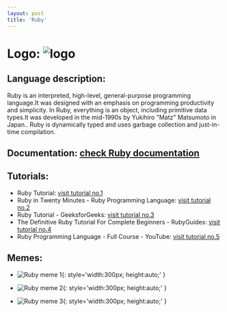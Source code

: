 ```yaml
---
layout: post
title: 'Ruby'
---
```

# Logo: ![logo](https://www.tiobe.com/wp-content/themes/tiobe/tiobe-index/images/Ruby.png)

## Language description: 
Ruby is an interpreted, high-level, general-purpose programming language.It was designed with an emphasis on programming productivity and simplicity. In Ruby, everything is an object, including primitive data types.It was developed in the mid-1990s by Yukihiro "Matz" Matsumoto in Japan.. Ruby is dynamically typed and uses garbage collection and just-in-time compilation.

## Documentation: [check Ruby documentation](https://www.ruby-lang.org/en/documentation/)

## Tutorials:
* Ruby Tutorial:
 [visit tutorial no.1](https://www.tutorialspoint.com/ruby/index.htm)
* Ruby in Twenty Minutes - Ruby Programming Language:
 [visit tutorial no.2](https://www.ruby-lang.org/en/documentation/quickstart/)
* Ruby Tutorial - GeeksforGeeks:
 [visit tutorial no.3](https://www.geeksforgeeks.org/ruby-tutorial/)
* The Definitive Ruby Tutorial For Complete Beginners - RubyGuides:
 [visit tutorial no.4](https://www.rubyguides.com/ruby-tutorial/)
* Ruby Programming Language - Full Course - YouTube:
 [visit tutorial no.5](https://www.youtube.com/watch?v=t_ispmWmdjY)

## Memes: 
* ![Ruby meme 1](https://i.pinimg.com/474x/41/96/20/4196208f0ab5a90d2b629844db9cb92e--programming-languages-computer-programming.jpg){: style='width:300px; height:auto;' }

* ![Ruby meme 2](http://www.quickmeme.com/img/e2/e242e18a8487fc0d7d044721dbe5b42864715296ed532017012ca510b0e7e4d8.jpg){: style='width:300px; height:auto;' }

* ![Ruby meme 3](https://i.pinimg.com/originals/74/d6/47/74d647e7d1006c15871a117ed2747df3.jpg){: style='width:300px; height:auto;' }


